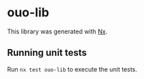 # ouo-lib

This library was generated with [Nx](https://nx.dev).

## Running unit tests

Run `nx test ouo-lib` to execute the unit tests.

